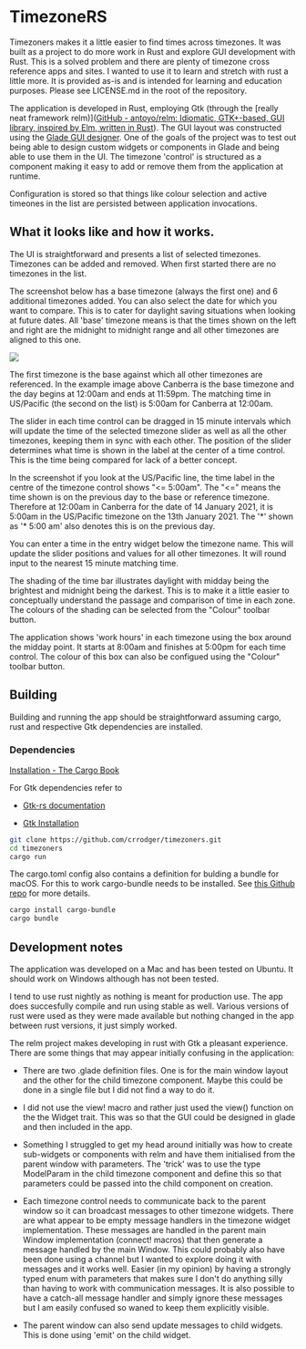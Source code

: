 # TimezoneRS

Timezoners makes it a little easier to find times across timezones. It was built as a project to do more work in Rust and explore GUI development with Rust. This is a solved problem and there are plenty of timezone cross reference apps and sites. I wanted to use it to learn and stretch with rust a little more. It is provided as-is and is intended for learning and education purposes. Please see LICENSE.md in the root of the repository.

The application is developed in Rust, employing Gtk (through the [really neat framework relm)]([GitHub - antoyo/relm: Idiomatic, GTK+-based, GUI library, inspired by Elm, written in Rust](https://github.com/antoyo/relm)). The GUI layout was constructed using the [Glade GUI designer](https://glade.gnome.org/). One of the goals of the project was to test out being able to design custom widgets or components in Glade and being able to use them in the UI. The timezone 'control' is structured as a component making it easy to add or remove them from the application at runtime.

Configuration is stored so that things like colour selection and active timeones in the list are persisted between application invocations.

## What it looks like and how it works.

The UI is straightforward and presents a list of selected timezones. Timezones can be added and removed. When first started there are no timezones in the list. 

The screenshot below has a base timezone (always the first one) and 6 additional timezones added. You can also select the date for which you want to compare. This is to cater for daylight saving situations when looking at future dates. All 'base' timezone means is that the times shown on the left and right are the midnight to midnight range and all other timezones are aligned to this one.

![](./2021-01-14-20-56-53-image.png)

The first timezone is the base against which all other timezones are referenced. In the example image above Canberra is the base timezone and the day begins at 12:00am and ends at 11:59pm. The matching time in US/Pacific (the second on the list) is 5:00am for Canberra at 12:00am.

The slider in each time control can be dragged in 15 minute intervals which will update the time of the selected timezone slider as well as all the other timezones, keeping them in sync with each other. The position of the slider determines what time is shown in the label at the center of a time control. This is the time being compared for lack of a better concept.

In the screenshot if you look at the US/Pacific line, the time label in the centre of the timezone control shows "<= 5:00am". The "<=" means the time shown is on the previous day to the base or reference timezone. Therefore at 12:00am in Canberra for the date of 14 January 2021, it is  5:00am in the US/Pacific timezone on the 13th January 2021. The '\*' shown as '\* 5:00 am' also denotes this is on the previous day.

You can enter a time in the entry widget below the timezone name. This will update the slider positions and values for all other timezones. It will round input to the nearest 15 minute matching time.

The shading of the time bar illustrates daylight with midday being the brightest and midnight being the darkest. This is to make it a little easier to conceptually understand the passage and comparison of time in each zone. The colours of the shading can be selected from the "Colour" toolbar button.

The application shows 'work hours' in each timezone using the box around the midday point. It starts at 8:00am and finishes at 5:00pm for each time control. The colour of this box can also be configued using the "Colour" toolbar button.

## Building

Building and running the app should be straightforward assuming cargo, rust and respective Gtk dependencies are installed.

### Dependencies

[Installation - The Cargo Book](https://doc.rust-lang.org/cargo/getting-started/installation.html#installation)

For Gtk dependencies refer to 

* [Gtk-rs documentation](https://gtk-rs.org/)

* [Gtk Installation](https://www.gtk.org/docs/installations/)



```bash
git clone https://github.com/crrodger/timezoners.git
cd timezoners
cargo run
```

The cargo.toml config also contains a definition for bulding a bundle for macOS. For this to work cargo-bundle needs to be installed. See [this Github repo](https://github.com/burtonageo/cargo-bundle#:~:text=To%20install%20cargo%20bundle%20%2C%20run,metadata.) for more details.

```bash
cargo install cargo-bundle
cargo bundle
```

## Development notes

The application was developed on a Mac and has been tested on Ubuntu. It should work on Windows although has not been tested.

I tend to use rust nightly as nothing is meant for production use. The app does succesfully compile and run using stable as well. Various versions of rust were used as they were made available but nothing changed in the app between rust versions, it just simply worked.

The relm project makes developing in rust with Gtk a pleasant experience. There are some things that may appear initially confusing in the application:

* There are two .glade definition files. One is for the main window layout and the other for the child timezone component. Maybe this could be done in a single file but I did not find a way to do it. 

* I did not use the view! macro and rather just used the view() function on the the Widget trait. This was so that the GUI could be designed in glade and then included in the app.

* Something I struggled to get my head around initially was how to create sub-widgets or components with relm and have them initialised from the parent window with parameters. The 'trick' was to use the type ModelParam in the child timezone component and define this so that parameters could be passed into the child component on creation. 

* Each timezone control needs to communicate back to the parent window so it can broadcast messages to other timezone widgets. There are what appear to be empty message handlers in the timezone widget implementation. These messages are handled in the parent main Window implementation (connect! macros) that then generate a message handled by the main Window. This could probably also have been done using a channel but I wanted to explore doing it with messages and it works well. Easier (in my opinion) by having a strongly typed enum with parameters that makes sure I don't do anything silly than having to work with communication messages. It is also possible to have a catch-all message handler and simply ignore these messages but I am easily confused so waned to keep them explicitly visible. 

* The parent window can also send update messages to child widgets. This is done using 'emit' on the child widget.
